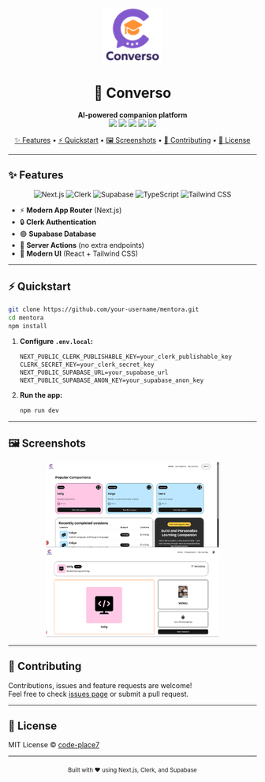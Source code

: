 <p align="center">
  <img src="public/images//logo.svg" alt="Converso Logo" width="120" /> 
  
</p>

<h1 align="center">🚀 Converso</h1>
<p align="center">
  <b>AI-powered companion platform</b><br>
  <img src="https://img.shields.io/badge/Next.js-000?logo=next.js&logoColor=fff" />
  <img src="https://img.shields.io/badge/Clerk-3A7AFE?logo=clerk&logoColor=fff" />
  <img src="https://img.shields.io/badge/Supabase-3ECF8E?logo=supabase&logoColor=fff" />
  <img src="https://img.shields.io/badge/TypeScript-3178C6?logo=typescript&logoColor=fff" />
  <img src="https://img.shields.io/badge/Tailwind-38BDF8?logo=tailwindcss&logoColor=fff" />
</p>

<p align="center">
  <a href="#-features">✨ Features</a> •
  <a href="#-quickstart">⚡ Quickstart</a> •
  <a href="#-screenshots">🖼️ Screenshots</a> •
  <a href="#-contributing">🤝 Contributing</a> •
  <a href="#-license">📝 License</a>
</p>

---

## ✨ Features

<p align="center">
  <img src="https://img.icons8.com/color/48/nextjs.png" title="Next.js" />
  <img src="https://img.icons8.com/color/48/clerk.png" title="Clerk" />
  <img src="https://img.icons8.com/color/48/supabase.png" title="Supabase" />
  <img src="https://img.icons8.com/color/48/typescript.png" title="TypeScript" />
  <img src="https://img.icons8.com/color/48/tailwindcss.png" title="Tailwind CSS" />
</p>

- ⚡ **Modern App Router** (Next.js)
- 🔒 **Clerk Authentication**
- 🟢 **Supabase Database**
- 🧩 **Server Actions** (no extra endpoints)
- 🎨 **Modern UI** (React + Tailwind CSS)

---

## ⚡ Quickstart

```bash
git clone https://github.com/your-username/mentora.git
cd mentora
npm install
```

1. **Configure `.env.local`:**

   ```env
   NEXT_PUBLIC_CLERK_PUBLISHABLE_KEY=your_clerk_publishable_key
   CLERK_SECRET_KEY=your_clerk_secret_key
   NEXT_PUBLIC_SUPABASE_URL=your_supabase_url
   NEXT_PUBLIC_SUPABASE_ANON_KEY=your_supabase_anon_key
   ```

2. **Run the app:**
   ```bash
   npm run dev
   ```

---

## 🖼️ Screenshots

<p align="center">
  <img src="public/home.png" width="350" alt="Mentora Screenshot 1" />
  <img src="public/takelesson.png" width="350" alt="Mentora Screenshot 2" />
</p>

---

## 🤝 Contributing

Contributions, issues and feature requests are welcome!  
Feel free to check [issues page](../../issues) or submit a pull request.

---

## 📝 License

MIT License © [code-place7](https://github.com/code-place7)

---

<p align="center">
  <sub>Built with ❤️ using Next.js, Clerk, and Supabase</sub>
</p>
